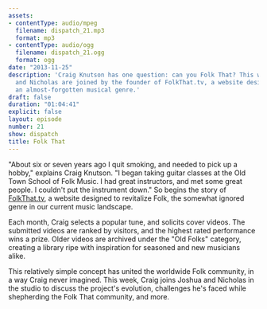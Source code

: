 ```yaml
---
assets:
- contentType: audio/mpeg
  filename: dispatch_21.mp3
  format: mp3
- contentType: audio/ogg
  filename: dispatch_21.ogg
  format: ogg
date: "2013-11-25"
description: 'Craig Knutson has one question: can you Folk That? This week, Joshua
  and Nicholas are joined by the founder of FolkThat.tv, a website designed to amplify
  an almost-forgotten musical genre.'
draft: false
duration: "01:04:41"
explicit: false
layout: episode
number: 21
show: dispatch
title: Folk That
---
```

"About six or seven years ago I quit smoking, and needed to pick up a hobby," explains Craig Knutson. "I began taking guitar classes at the Old Town School of Folk Music. I had great instructors, and met some great people. I couldn't put the instrument down." So begins the story of [FolkThat.tv](http://folkthat.tv), a website designed to revitalize Folk, the somewhat ignored genre in our current music landscape.

Each month, Craig selects a popular tune, and solicits cover videos. The submitted videos are ranked by visitors, and the highest rated performance wins a prize. Older videos are archived under the "Old Folks" category, creating a library ripe with inspiration for seasoned and new musicians alike.

This relatively simple concept has united the worldwide Folk community, in a way Craig never imagined. This week, Craig joins Joshua and Nicholas in the studio to discuss the project's evolution, challenges he's faced while shepherding the Folk That community, and more.